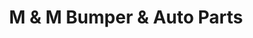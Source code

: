 ---
title: "M & M Bumper & Auto Parts"
url: /trenton/m-and-m-bumper-and-auto-parts/
shop: car repair
---